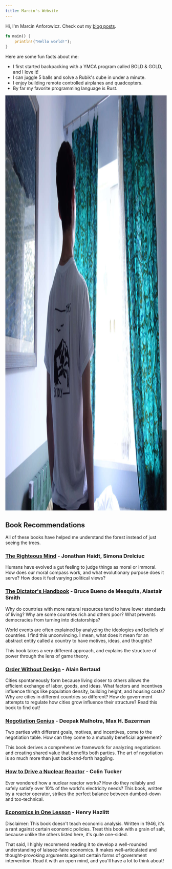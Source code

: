 ```yaml
---
title: Marcin's Website
---
```


Hi, I'm Marcin Anforowicz. Check out my [blog posts](/posts).

```rust
fn main() {
    println!("Hello world!");
}

```

Here are some fun facts about me:

- I first started backpacking with a YMCA program called BOLD & GOLD, and I love it!
- I can juggle 5 balls and solve a Rubik's cube in under a minute.
- I enjoy building remote controlled airplanes and quadcopters.
- By far my favorite programming language is Rust.

<img src="/assets/window.jpg" alt="Marcin looking through a window." width="1944" height="1296">



## Book Recommendations

All of these books have helped me understand the forest instead of just seeing the trees.

### [The Righteous Mind](https://www.goodreads.com/book/show/11324722) - Jonathan Haidt, Simona Drelciuc
Humans have evolved a gut feeling to judge things as moral or immoral.
How does our moral compass work, and what evolutionary purpose does it serve?
How does it fuel varying political views?


### [The Dictator's Handbook](https://www.goodreads.com/book/show/11612989-the-dictator-s-handbook) - Bruce Bueno de Mesquita, Alastair Smith
Why do countries with more natural resources tend to have lower standards of living? Why are some countries rich and others poor? What prevents democracies from turning into dictatorships?

World events are often explained by analyzing the ideologies and beliefs of countries. I find this unconvincing. I mean, what does it mean for an abstract entity called a country to have motives, ideas, and thoughts?

This book takes a very different approach, and explains the structure of power through the lens of game theory. 


### [Order Without Design](https://www.goodreads.com/en/book/show/39644188) - Alain Bertaud
Cities spontaneously form because living closer to others allows the efficient exchange of labor, goods, and ideas. What factors and incentives influence things like population density, building height, and housing costs? Why are cities in different countries so different? How do government attempts to regulate how cities grow influence their structure? Read this book to find out!


### [Negotiation Genius](https://www.goodreads.com/en/book/show/1909043) - Deepak Malhotra, Max H. Bazerman
Two parties with different goals, motives, and incentives, come to the negotiation table. How can they come to a mutually beneficial agreement?

This book derives a comprehensive framework for analyzing negotiations and creating shared value that benefits both parties. The art of negotiation is so much more than just back-and-forth haggling.


### [How to Drive a Nuclear Reactor](https://www.goodreads.com/en/book/show/50878951) - Colin Tucker
Ever wondered how a nuclear reactor works? How do they reliably and safely satisfy over 10% of the world's electricity needs? This book, written by a reactor operator, strikes the perfect balance between dumbed-down and too-technical.


### [Economics in One Lesson](https://www.goodreads.com/en/book/show/3028) - Henry Hazlitt
Disclaimer: This book doesn't teach economic analysis.
Written in 1946, it's a rant against certain economic policies.
Treat this book with a grain of salt, because unlike the others listed here, it's quite one-sided.

That said, I highly recommend reading it to develop a well-rounded understanding of laissez-faire economics.
It makes well-articulated and thought-provoking arguments against certain forms of government intervention.
Read it with an open mind, and you'll have a lot to think about!